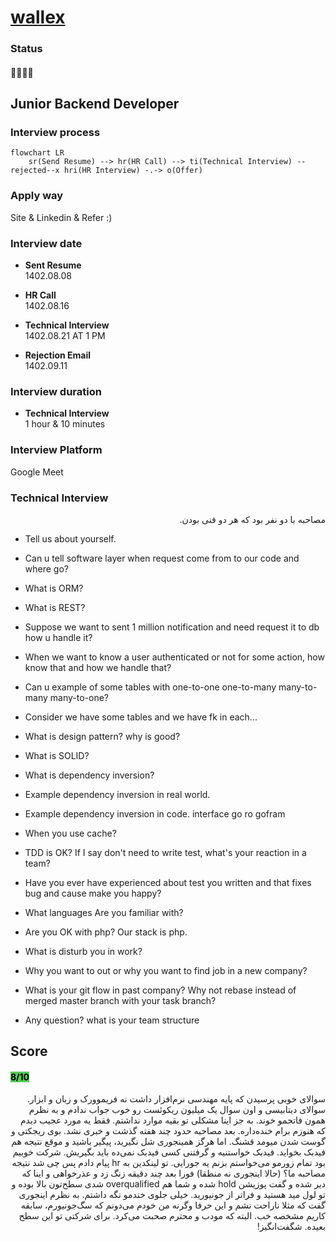 # [wallex](https://wallex.ir)


### Status
#### 📜📞🔧❌
## Junior Backend Developer
### Interview process
```mermaid
flowchart LR
    sr(Send Resume) --> hr(HR Call) --> ti(Technical Interview) --rejected--x hri(HR Interview) -.-> o(Offer)
```

### Apply way
Site & Linkedin & Refer :)

### Interview date
- **Sent Resume** <br /> 1402.08.08

- **HR Call**<br /> 1402.08.16

- **Technical Interview** <br> 1402.08.21 AT 1 PM

- **Rejection Email** <br /> 1402.09.11

### Interview duration
- **Technical Interview** <br>1 hour & 10 minutes

### Interview Platform
Google Meet

### Technical Interview
<p dir = "rtl">مصاحبه با دو نفر بود که هر دو فنی بودن.</p>

- Tell us about yourself.

- Can u tell software layer when request come from to our code and where go?

- What is ORM?

- What is REST?

- Suppose we want to sent 1 million notification and need request it to db how u handle it?

- When we want to know a user authenticated or not for some action, how know that and how we handle that?

- Can u example of some tables with one-to-one one-to-many many-to-many many-to-one?

- Consider we have some tables and we have fk in each...

- What is design pattern? why is good?

- What is SOLID?

- What is dependency inversion?

- Example dependency inversion in real world.

- Example dependency inversion in code. interface go ro gofram

- When you use cache?

- TDD is OK? If I say don't need to write test, what's your reaction in a team?

- Have you ever have experienced about test you written and that fixes bug and cause make you happy?

- What languages Are you familiar with?

- Are you OK with php? Our stack is php.

- What is disturb you in work?

- Why you want to out or why you want to find job in a new company?

- What is your git flow in past company? Why not rebase instead of merged master branch with your task branch?

- Any question? what is your team structure

## Score
<h4><mark style="background-color:#54ca56">8/10</mark></h4>

<p dir="rtl">
سوالای خوبی پرسیدن که پایه مهندسی نرم‌افزار داشت نه فریموورک و زبان و ابزار. سوالای دیتابیسی و اون سوال یک میلیون ریکوئست رو خوب جواب ندادم و به نظرم همون فاتحمو خوند. به جز اینا مشکلی تو بقیه موارد نداشتم. فقط یه مورد عجیب دیدم که هنوزم برام خنده‌داره. بعد مصاحبه حدود چند هفته گذشت و خبری نشد. بوی ریجکتی و گوست شدن میومد قشنگ. اما هرگز همینجوری شل نگیرید، پیگیر باشید و موقع نتیجه هم فیدبک بخواید. فیدبک خواستنیه و گرفتنی کسی فیدبک نمی‌ده باید بگیریش. شرکت خوبیم بود تمام زورمو می‌خواستم بزنم یه جورایی. تو لینکدین به hr پیام دادم پس چی شد نتیجه مصاحبه ما؟ (حالا اینجوری نه منطقا) فورا بعد چند دقیقه زنگ زد و عذرخواهی و اینا که دیر شده و گفت پوزیشن hold شده و شما هم overqualified شدی سطح‌تون بالا بوده و تو لول مید هستید و فراتر از جونیورید. خیلی جلوی خندمو نگه داشتم. به نظرم اینجوری گفت که مثلا ناراحت نشم و این حرفا وگرنه من خودم می‌دونم که سگ‌جونیورم، سابقه کاریم مشخصه خب. البته که مودب و محترم صحبت می‌کرد. برای شرکتی تو این سطح بعیده. شگفت‌انگیز!
</p>
